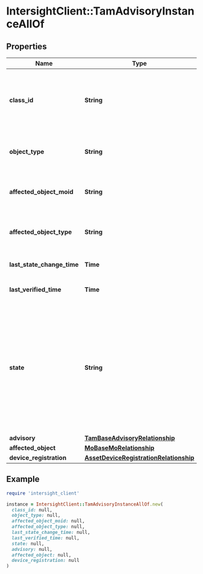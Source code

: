 # IntersightClient::TamAdvisoryInstanceAllOf

## Properties

| Name | Type | Description | Notes |
| ---- | ---- | ----------- | ----- |
| **class_id** | **String** | The fully-qualified name of the instantiated, concrete type. This property is used as a discriminator to identify the type of the payload when marshaling and unmarshaling data. | [default to &#39;tam.AdvisoryInstance&#39;] |
| **object_type** | **String** | The fully-qualified name of the instantiated, concrete type. The value should be the same as the &#39;ClassId&#39; property. | [default to &#39;tam.AdvisoryInstance&#39;] |
| **affected_object_moid** | **String** | Moid of the Intersight MO affected by the alert. Deprecated now and will be removed in subsequent releases. | [optional] |
| **affected_object_type** | **String** | Object type of the Intersight MO affected by the alert. Deprecated now and will be removed in subsequent releases. | [optional] |
| **last_state_change_time** | **Time** | Timestamp when a state change was observed on this advisory instnace. | [optional][readonly] |
| **last_verified_time** | **Time** | Timestamp when this advisory was last evaluated. | [optional][readonly] |
| **state** | **String** | Current state of the advisory instance (Active/Cleared/Unknown etc.). * &#x60;unknown&#x60; - Intersight is unable to determine if the Advisory instance is applicable for the affected managed object. * &#x60;active&#x60; - Advisory instance is currently active and applicable for the affected managed object. * &#x60;cleared&#x60; - Advisory instance is no longer applicable for the affected managed object. | [optional][default to &#39;unknown&#39;] |
| **advisory** | [**TamBaseAdvisoryRelationship**](TamBaseAdvisoryRelationship.md) |  | [optional] |
| **affected_object** | [**MoBaseMoRelationship**](MoBaseMoRelationship.md) |  | [optional] |
| **device_registration** | [**AssetDeviceRegistrationRelationship**](AssetDeviceRegistrationRelationship.md) |  | [optional] |

## Example

```ruby
require 'intersight_client'

instance = IntersightClient::TamAdvisoryInstanceAllOf.new(
  class_id: null,
  object_type: null,
  affected_object_moid: null,
  affected_object_type: null,
  last_state_change_time: null,
  last_verified_time: null,
  state: null,
  advisory: null,
  affected_object: null,
  device_registration: null
)
```

